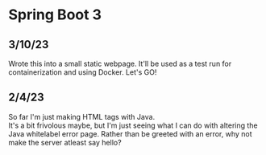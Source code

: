 # Spring Boot 3

## 3/10/23
Wrote this into a small static webpage. It'll be used as a test run for containerization and using Docker. Let's GO!

## 2/4/23

So far I'm just making HTML tags with Java.  
It's a bit frivolous maybe, but I'm just seeing what I can do with altering the Java whitelabel error page. Rather than be greeted with an error, why not make the server atleast say hello?

